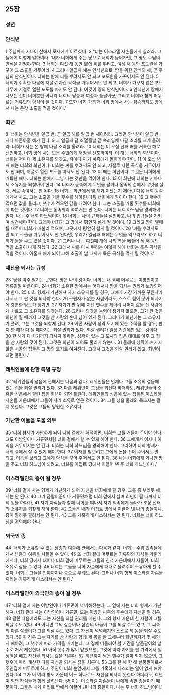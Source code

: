 ## 25장
### 성년
### 안식년
1 주님께서 시나이 산에서 모세에게 이르셨다.
2 “너는 이스라엘 자손들에게 일러라. 그들에게 이렇게 말하여라. ‘내가 너희에게 주는 땅으로 너희가 들어가면, 그 땅도 주님의 안식을 지켜야 한다.
3 너희는 여섯 해 동안 밭에 씨를 뿌리고, 여섯 해 동안 포도원을 가꾸어 그 소출을 거두어라.
4 그러나 일곱째 해는 안식년으로, 땅을 위한 안식의 해, 곧 주님의 안식년이다. 너희는 밭에 씨를 뿌려서도 안 되고 포도원을 가꾸어서도 안 된다.
5 너희가 수확한 다음에 저절로 자란 곡식을 거두어서도 안 되고, 너희가 가꾸지 않은 포도나무에 저절로 열린 포도를 따서도 안 된다. 이것이 땅의 안식년이다.
6 안식년에 땅에서 나오는 것이 너희뿐만 아니라 너희의 남종과 여종과 품팔이꾼, 그리고 너희와 함께 머무르는 거류민의 양식이 될 것이다.
7 또한 너희 가축과 너희 땅에서 사는 짐승까지도 땅에서 나는 온갖 소출을 먹을 것이다.’
### 희년
8 ‘너희는 안식년을 일곱 번, 곧 일곱 해를 일곱 번 헤아려라. 그러면 안식년이 일곱 번 지나 마흔아홉 해가 된다.
9 그 일곱째 달 초열흘날 곧 속죄일에 나팔 소리를 크게 울려라. 너희가 사는 온 땅에 나팔 소리를 울려라.
10 너희는 이 오십 년째 해를 거룩한 해로 선언하고, 너희 땅에 사는 모든 주민에게 해방을 선포하여라. 이 해는 너희의 희년이다. 너희는 저마다 제 소유지를 되찾고, 저마다 자기 씨족에게 돌아가야 한다.
11 이 오십 년째 해는 너희의 희년이다. 너희는 씨를 뿌려서도 안 되고, 저절로 자란 곡식을 거두어서도 안 되며, 저절로 열린 포도를 따서도 안 된다.
12 이 해는 희년이다. 그것은 너희에게 거룩한 해다. 너희는 밭에서 그냥 나는 것만을 먹어야 한다.
13 이 희년에 너희는 저마다 제 소유지를 되찾아야 한다.
14 너희가 동족에게 무엇을 팔거나 동족의 손에서 무엇을 살 때, 서로 속여서는 안 된다.
15 너희는 희년에서 몇 해가 지났는지 헤아린 다음 너희 동족에게서 사고, 그는 소출을 거둘 햇수를 헤아린 다음 너희에게 팔아야 한다.
16 그 햇수가 많으면 값을 올리고, 햇수가 적으면 값을 내려야 한다. 그는 소출을 거둘 횟수를 너희에게 파는 것이다.
17 너희는 동족끼리 속여서는 안 된다. 너희는 너희 하느님을 경외해야 한다. 나는 주 너희 하느님이다.
18 너희는 나의 규칙들을 실천하고, 나의 법규들을 지키며 실천해야 한다. 그래야 너희가 그 땅에서 평안히 살게 될 것이다.
19 그리고 땅이 열매를 내주어 너희가 배불리 먹으며, 그곳에서 평안히 살게 될 것이다.
20 ′씨를 뿌려서도 안 되고 소출을 거두어서도 안 된다면, 우리가 일곱째 해에는 무엇을 먹으리오?′ 하고 너희가 물을 수도 있을 것이다.
21 그러나 나는 여섯째 해에 나의 복을 베풀어 세 해 동안 먹을 소출이 나게 하겠다.
22 그래서 씨를 다시 뿌리는 여덟째 해에 너희는 묵은 곡식을 먹을 것이다. 아홉째 해가 되어 그해 소출이 날 때까지 묵은 곡식을 먹게 될 것이다.’
### 재산을 되사는 규정
23 ‘땅을 아주 팔지는 못한다. 땅은 나의 것이다. 너희는 내 곁에 머무르는 이방인이고 거류민일 따름이다.
24 너희가 소유한 땅에서는 어디서나 땅을 되사는 권리가 보장되어야 한다.
25 너희 형제가 가난해져 자기 소유지를 팔 경우, 그에게 가장 가까운 구원자가 나서서 그 판 것을 되사야 한다.
26 구원자가 없는 사람이라도, 스스로 힘이 닿아 되사기에 충분한 방도가 생기면,
27 자기가 판 뒤에 지난 햇수를 헤아려 나머지 값을 산 사람에게 치르고 그 소유지를 되찾는다.
28 그러나 되찾을 능력이 생기지 않으면, 그가 판 것은 희년이 될 때까지 그것을 산 사람의 손에 남아 있게 된다. 그러다가 희년에는 그 소유지가 풀려, 그는 그것을 되찾게 된다.
29 어떤 사람이 성곽 도시에 있는 주택을 팔 경우, 판 지 한 해가 다 될 때까지는 되살 권리가 있다. 되살 권리가 일정 기간에만 있는 것이다.
30 한 해가 다 차기까지 되사지 못하면, 성곽이 있는 그 도시의 집은 대대로 아주 그 집을 산 사람의 것이 된다. 그것은 희년이 되어도 풀리지 않는다.
31 둘레에 성곽이 쳐지지 않은 시골의 집들은 그 땅의 토지로 여겨진다. 그래서 그것을 되살 권리가 있고, 희년이 되면 풀린다.’
### 레위인들에 관한 특별 규정
32 ‘레위인들의 성읍에 관해서는 다음과 같다. 레위인들은 언제나 그들 소유의 성읍에 있는 집을 되살 권리가 있다.
33 다른 레위인이 그것을 되산다 하더라도, 레위인들이 소유한 성읍에서 팔린 집은 희년이 되면 풀린다. 레위인들의 성읍에 있는 집들은 이스라엘 자손들 가운데에서 그들이 자기 소유로 얻은 것이다.
34 그들 성읍 둘레의 목초지는 팔지 못한다. 그것은 그들의 영원한 소유지다.’
### 가난한 이들을 도울 의무
35 ‘너희 형제가 가난하게 되어 너희 곁에서 허덕이면, 너희는 그를 거들어 주어야 한다. 그도 이방인이나 거류민처럼 너희 곁에서 살 수 있게 해야 한다.
36 그에게서 이자나 이익을 거두어서는 안 된다. 너희는 너희 하느님을 경외해야 한다. 그리하여 너희 형제가 너희 곁에서 살 수 있게 해야 한다.
37 이자를 받으려고 그에게 돈을 꾸어 주어서도 안 되고, 이득을 보려고 그에게 양식을 꾸어 주어서도 안 된다.
38 나는 너희에게 가나안 땅을 주고 너희 하느님이 되려고, 너희를 이집트 땅에서 이끌어 낸 주 너희 하느님이다.’
### 이스라엘인의 종이 될 경우
39 ‘너희 곁에 사는 형제가 가난하게 되어 자신을 너희에게 팔 경우, 그를 종 부리듯 해서는 안 된다.
40 그가 품팔이꾼이나 거류민처럼 너희 곁에서 살며 희년이 될 때까지 너희 일을 하다가,
41 자기 자식들과 함께 너희를 떠나서 자기 씨족에게 돌아가 조상 전래의 소유지를 되찾게 해야 한다.
42 그들은 내가 이집트 땅에서 이끌어 낸 나의 종들이니, 종이 팔리듯 팔려서는 안 된다.
43 그를 가혹하게 다스려서는 안 된다. 너희는 너희 하느님을 경외해야 한다.’
### 외국인 종
44 ‘너희가 소유할 수 있는 남종과 여종에 관해서는 다음과 같다. 너희는 주위 민족들에게서 남종과 여종을 사들일 수 있다.
45 또 너희 곁에 머무르는 거류민의 자식들 가운데에서나, 너희 땅에서 태어나 너희 곁에 머무르는 그들의 친척 가운데에서 사들여, 너희 소유로 삼을 수 있다.
46 너희는 그들을 너희 자손에게 대대로 물려주어 소유하게 할 수 있다. 너희는 그들을 언제까지나 종으로 부려도 된다. 그러나 너희 형제 이스라엘 자손들끼리는 가혹하게 다스려서는 안 된다.’
### 이스라엘인이 외국인의 종이 될 경우
47 ‘너희 곁에 사는 이방인이나 거류민이 넉넉해졌는데, 그 옆에 사는 너희 형제가 가난해져, 너희 곁에 사는 이방인이나 거류민, 또는 이방인 씨족의 후손에게 자신을 팔 경우,
48 팔린 다음에라도 그는 자신을 되살 권리를 지닌다. 그의 형제 가운데 한 사람이 그를 되살 수도 있다.
49 아니면 그의 삼촌이나 삼촌의 아들이 그를 되살 수도 있고, 그 씨족의 다른 살붙이가 그를 되살 수도 있다. 그 자신이 넉넉해지면 스스로 제 몸을 되살 수도 있다.
50 이 경우 그는 자기를 산 사람과 함께 제 몸을 판 그해부터 희년까지가 몇 해인지 헤아려, 그 햇수에 따라 가격을 매기는데, 그 집에 머물러야 할 기간을 날품팔이의 날수로 쳐서 계산한다.
51 아직 햇수가 많이 남았으면, 그것에 따라 자기를 판 가격에서 일정액을 빼고 자신을 되사는 값을 치른다.
52 희년까지 남은 햇수가 얼마 되지 않으면, 그 햇수에 따라 계산한 다음 자신을 되사는 값을 치른다.
53 그를 한 해 한 해 날품팔이로서 주인집에 머무르게 하고, 주인이 너희 눈앞에서 그를 가혹하게 다스리는 일이 없게 해야 한다.
54 그가 이 여러 방도 가운데 어느 하나로도 자신을 되사지 못한다 하더라도, 희년이 되면 자식들과 함께 풀려난다.
55 이는 이스라엘 자손들이 나에게 속한 종들이기 때문이다. 그들은 내가 이집트 땅에서 이끌어 낸 나의 종들이다. 나는 주 너희 하느님이다.’
